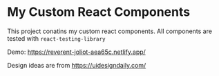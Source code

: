 # My Custom React Components

This project conatins my custom react components. All components are tested with `react-testing-library`

Demo: https://reverent-joliot-aea65c.netlify.app/

Design ideas are from https://uidesigndaily.com/
